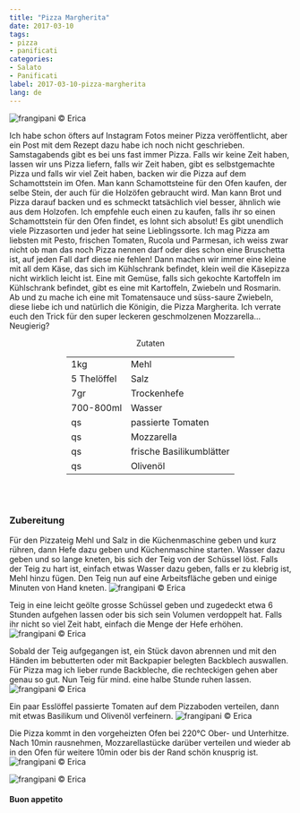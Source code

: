 ```yaml
---
title: "Pizza Margherita"
date: 2017-03-10
tags:
- pizza
- panificati
categories:
- Salato
- Panificati
label: 2017-03-10-pizza-margherita
lang: de
---
```

![](../2017-03-10-pizza-margherita/header.jpg "frangipani © Erica")

Ich habe schon öfters auf Instagram Fotos meiner Pizza veröffentlicht, aber ein Post mit dem Rezept dazu habe ich noch nicht geschrieben. Samstagabends gibt es bei uns fast immer Pizza. Falls wir keine Zeit haben, lassen wir uns Pizza liefern, falls wir Zeit haben, gibt es selbstgemachte Pizza und falls wir viel Zeit haben, backen wir die Pizza auf dem Schamottstein im Ofen. Man kann Schamottsteine für den Ofen kaufen, der selbe Stein, der auch für die Holzöfen gebraucht wird. Man kann Brot und Pizza darauf backen und es schmeckt tatsächlich viel besser, ähnlich wie aus dem Holzofen. Ich empfehle euch einen zu kaufen, falls ihr so einen Schamottstein für den Ofen findet, es lohnt sich absolut! Es gibt unendlich viele Pizzasorten und jeder hat seine Lieblingssorte. Ich mag Pizza am liebsten mit Pesto, frischen Tomaten, Rucola und Parmesan, ich weiss zwar nicht ob man das noch Pizza nennen darf oder dies schon eine Bruschetta ist, auf jeden Fall darf diese nie fehlen! Dann machen wir immer eine kleine mit all dem Käse, das sich im Kühlschrank befindet, klein weil die Käsepizza nicht wirklich leicht ist. Eine mit Gemüse, falls sich gekochte Kartoffeln im Kühlschrank befindet, gibt es eine mit Kartoffeln, Zwiebeln und Rosmarin. Ab und zu mache ich eine mit Tomatensauce und süss-saure Zwiebeln, diese liebe ich und natürlich die Königin, die Pizza Margherita. Ich verrate euch den Trick für den super leckeren geschmolzenen Mozzarella... Neugierig?

<div id="wrapper" style="text-align: center">
  <div id="yourdiv" style="display: inline-block;">
    <div class="ingredients">
      <div class="ingredients-title">Zutaten</div>
      <table>
        <tbody>
          <tr>
            <td>1kg</td>
            <td>Mehl</td>
          </tr>      
          <tr>
            <td>5 Thelöffel</td>
            <td>Salz</td>
          </tr>      
          <tr>
            <td>7gr</td>
            <td>Trockenhefe</td>
          </tr>
          <tr>
            <td>700-800ml</td>
            <td>Wasser</td>
          </tr>
          <tr>
            <td>qs</td>
            <td>passierte Tomaten</td>
          </tr>
          <tr>
            <td>qs</td>
            <td>Mozzarella</td>
          </tr>
          <tr>
            <td>qs</td>
            <td>frische Basilikumblätter</td>
          </tr>
          <tr>
            <td>qs</td>
            <td>Olivenöl</td>
          </tr>
        </tbody>
      </table>
      <br></br>
    </div>
  </div>
</div>


<h3>
  <font color="grey">
    <i class="fa-solid fa-gears"></i>
  </font> Zubereitung
</h3>

Für den Pizzateig Mehl und Salz in die Küchenmaschine geben und kurz rühren, dann Hefe dazu geben und Küchenmaschine starten. Wasser dazu geben und so lange kneten, bis sich der Teig von der Schüssel löst. Falls der Teig zu hart ist, einfach etwas Wasser dazu geben, falls er zu klebrig ist, Mehl hinzu fügen. Den Teig nun auf eine Arbeitsfläche geben und einige Minuten von Hand kneten.
![](../2017-03-10-pizza-margherita/impastare.jpg "frangipani © Erica")

Teig in eine leicht geölte grosse Schüssel geben und zugedeckt etwa 6 Stunden aufgehen lassen oder bis sich sein Volumen verdoppelt hat. Falls ihr nicht so viel Zeit habt, einfach die Menge der Hefe erhöhen.
![](../2017-03-10-pizza-margherita/impastolievitato.jpg "frangipani © Erica")

Sobald der Teig aufgegangen ist, ein Stück davon abrennen und mit den Händen im bebutterten oder mit Backpapier belegten Backblech auswallen. Für Pizza mag ich lieber runde Backbleche, die rechteckigen gehen aber genau so gut. Nun Teig für mind. eine halbe Stunde ruhen lassen.
![](../2017-03-10-pizza-margherita/teglia.jpg "frangipani © Erica")

Ein paar Esslöffel passierte Tomaten auf dem Pizzaboden verteilen, dann mit etwas Basilikum und Olivenöl verfeinern.
![](../2017-03-10-pizza-margherita/margheritateglia.jpg "frangipani © Erica")

Die Pizza kommt in den vorgeheizten Ofen bei 220°C Ober- und Unterhitze. Nach 10min rausnehmen, Mozzarellastücke darüber verteilen und wieder ab in den Ofen für weitere 10min oder bis der Rand schön knusprig ist.
![](../2017-03-10-pizza-margherita/risultato1.jpg "frangipani © Erica")

![](../2017-03-10-pizza-margherita/risultato2.jpg "frangipani © Erica")

<h4>Buon appetito
  <font color="red">
    <i class="fa-regular fa-face-smile"></i>
  </font>
</h4>